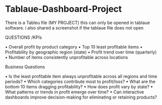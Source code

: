 # Tablaue-Dashboard-Project
There is a Tableu file (MY PROJECT) this can only be opened in tablaue software.
i also shared a screenshot if the tablaue file does not open 


QUESTIONS /KPIs

•	Overall profit by product category
•	Top 10 least profitable items
•	Profitability by geographic region (state)
•	Profit trend over time (quarterly)
•	Number of items consistently unprofitable across locations

Business Questions

•	Is the least profitable item always unprofitable across all regions and time periods?
•	Which categories contribute most to profit/loss?
•	What are the bottom 10 items dragging profitability?
•	How does profit vary by state?
•	What patterns or trends in profit emerge over time?
•	Can interactive dashboards improve decision-making for eliminating or retaining products?
